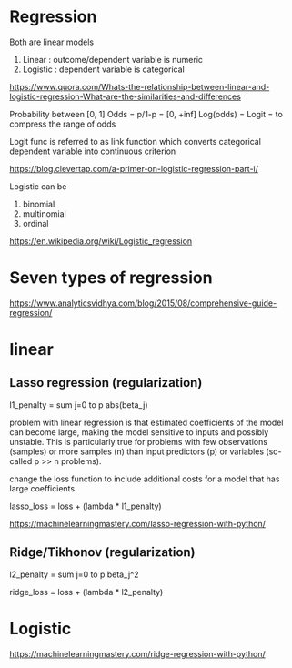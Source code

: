 
# Regression 

Both are linear models
1. Linear  : outcome/dependent variable is numeric 
2. Logistic : dependent variable is categorical

https://www.quora.com/Whats-the-relationship-between-linear-and-logistic-regression-What-are-the-similarities-and-differences

Probability between [0, 1]
Odds = p/1-p = [0, +inf]
Log(odds) = Logit = to compress the range of odds

Logit func is referred to as link function which converts categorical dependent variable into continuous criterion

https://blog.clevertap.com/a-primer-on-logistic-regression-part-i/

Logistic can be 
1. binomial 
2. multinomial
3. ordinal

https://en.wikipedia.org/wiki/Logistic_regression

# Seven types of regression

https://www.analyticsvidhya.com/blog/2015/08/comprehensive-guide-regression/

# linear

## Lasso regression (regularization)

l1_penalty = sum j=0 to p abs(beta_j)

problem with linear regression is that estimated coefficients of the model can become large, making the model sensitive to inputs and possibly unstable. This is particularly true for problems with few observations (samples) or more samples (n) than input predictors (p) or variables (so-called p >> n problems).

change the loss function to include additional costs for a model that has large coefficients.

lasso_loss = loss + (lambda * l1_penalty)


https://machinelearningmastery.com/lasso-regression-with-python/

## Ridge/Tikhonov (regularization)

l2_penalty = sum j=0 to p beta_j^2

ridge_loss = loss + (lambda * l2_penalty)


# Logistic


https://machinelearningmastery.com/ridge-regression-with-python/
